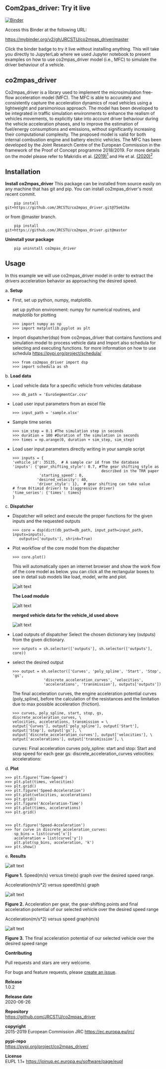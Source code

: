 ## Com2pas_driver: Try it live
<!--move them to CONTRIBUTING.md -->
[![Binder](https://mybinder.org/badge_logo.svg)](https://mybinder.org/v2/gh/JRCSTU/co2mpas_driver/master?urlpath=lab/tree/examples)

Access this Binder at the following URL:

https://mybinder.org/v2/gh/JRCSTU/co2mpas_driver/master

Click the binder badge to try it live without installing anything. 
This will take you directly to JupyterLab where we used Jupyter notebook to 
present examples on how to use co2mpas_driver model (i.e., MFC) to simulate 
the driver behaviour of a vehicle.

## co2mpas_driver

Co2mpas_driver is a library used to implement the microsimulation free-flow acceleration model (MFC). 
The MFC is able to accurately and consistently capture the acceleration dynamics of road vehicles 
using a lightweight and parsimonious approach. The model has been developed to be integrated in traffic 
simulation environments to enhance the realism of vehicles movements, to explicitly take into account 
driver behaviour during the vehicle acceleration phases, and to improve the estimation of fuel/energy 
consumptions and emissions, without significantly increasing their computational complexity. The proposed model 
is valid for both internal combustion engine and battery electric vehicles. The MFC has been developed by the Joint 
Research Centre of the European Commission in the framework of the Proof of Concept programme 2018/2019. 
For more details on the model please refer to Makridis et al. [(2019)<sup>1</sup>](https://doi.org/10.1177/0361198119838515) 
and He et al. [(2020)<sup>2</sup>](https://doi.org/10.1177/0361198120931842) 

## Installation

**Install co2mpas_driver**
    This package can be installed from source easily on any machine that has git 
    and pip.
    You can install co2mpas_driver's most recent commit.
   
        pip install git+https://github.com/JRCSTU/co2mpas_driver.git@75e619a
    
   or from @master branch.
    
        pip install git+https://github.com/JRCSTU/co2mpas_driver.git@master 

**Uninstall your package**

        pip uninstall co2mpas_driver
         
## Usage

In this example we will use co2mpas_driver model in order to extract the drivers 
acceleration behavior as approaching the desired speed.

a. **Setup** 
   
  * First, set up python, numpy, matplotlib.
  
    set up python environment: numpy for numerical routines, and matplotlib 
    for plotting
    
        >>> import numpy as np
        >>> import matplotlib.pyplot as plt
   
  * Import dispatcher(dsp) from co2mpas_driver that contains functions 
    and simulation model to process vehicle data and Import also schedula
    for selecting and executing functions. for more information on how to use 
    schedula https://pypi.org/project/schedula/
     
        >>> from co2mpas_driver import dsp
        >>> import schedula as sh
   
b. **Load data**

  * Load vehicle data for a specific vehicle from vehicles database
   
        >>> db_path = 'EuroSegmentCar.csv'
        
  * Load user input parameters from an excel file
   
        >>> input_path = 'sample.xlsx'  
  
  * Sample time series
   
        >>> sim_step = 0.1 #The simulation step in seconds
        >>> duration = 100 #Duration of the simulation in seconds
        >>> times = np.arange(0, duration + sim_step, sim_step)
        
  * Load user input parameters directly writing in your sample script
   
        >>> inputs = {
        'vehicle_id': 35135,  # A sample car id from the database
        'inputs': {'gear_shifting_style': 0.7, #The gear shifting style as 
                                                described in the TRR paper
                    'starting_speed': 0,
                   'desired_velocity': 40,
                   'driver_style': 1},  # gear shifting can take value
        # from 0(timid driver) to 1(aggressive driver)
        'time_series': {'times': times}
        }
        
c. **Dispatcher**      
  
  * Dispatcher will select and execute the proper functions for the given inputs 
    and the requested outputs
           
        >>> core = dsp(dict(db_path=db_path, input_path=input_path, inputs=inputs),
           outputs=['outputs'], shrink=True)
           
  * Plot workflow of the core model from the dispatcher
           
        >>> core.plot()
    
    This will automatically open an internet browser and show the work flow 
    of the core model as below. you can click all the rectangular boxes to see
    in detail sub models like load, model, write and plot. 
        
    ![alt text](https://github.com/ashenafimenza/new_MFC/blob/master/co2mpas_driver/images/core_example.PNG)
    
    **The Load module**
    
    ![alt text](https://github.com/ashenafimenza/new_MFC/blob/master/co2mpas_driver/images/load_example.PNG)
    
    **merged vehicle data for the vehicle_id used above**
    
    ![alt text](https://github.com/ashenafimenza/new_MFC/blob/master/co2mpas_driver/images/data.PNG)
        
  * Load outputs of dispatcher
    Select the chosen dictionary key (outputs) from the given dictionary.
           
        >>> outputs = sh.selector(['outputs'], sh.selector(['outputs'], core))
        
  * select the desired output
        
        >>> output = sh.selector(['Curves', 'poly_spline', 'Start', 'Stop', 'gs',
                      'discrete_acceleration_curves', 'velocities',
                      'accelerations', 'transmission'], outputs['outputs'])
         
    The final acceleration curves, the engine acceleration potential 
    curves (poly_spline), before the calculation of the resistances and the
    limitation due to max possible acceleration (friction).
                    
        >>> curves, poly_spline, start, stop, gs, discrete_acceleration_curves, \
        velocities, accelerations, transmission = \
        output['Curves'], output['poly_spline'], output['Start'], output['Stop'], output['gs'], \
        output['discrete_acceleration_curves'], output['velocities'], \
        output['accelerations'], output['transmission'], \
        
    curves: Final acceleration curves
    poly_spline: 
    start and stop: Start and stop speed for each gear
    gs:
    discrete_acceleration_curves
    velocities:
    accelerations:
             
d. **Plot**          
        
    >>> plt.figure('Time-Speed')
    >>> plt.plot(times, velocities)
    >>> plt.grid()
    >>> plt.figure('Speed-Acceleration')
    >>> plt.plot(velocities, accelerations)
    >>> plt.grid()
    >>> plt.figure('Acceleration-Time')
    >>> plt.plot(times, accelerations)
    >>> plt.grid()
    
    
    >>> plt.figure('Speed-Acceleration')
    >>> for curve in discrete_acceleration_curves:
        sp_bins = list(curve['x'])
        acceleration = list(curve['y'])
        plt.plot(sp_bins, acceleration, 'k')
    >>> plt.show()
        
e. **Results**
  
 ![alt text](https://github.com/ashenafimenza/new_MFC/blob/master/co2mpas_driver/images/speed-time.PNG)
 
 **Figure 1.** Speed(m/s) versus time(s) graph over the desired speed range.
 
 Acceleration(m/s*2) versus speed(m/s) graph
  
 ![alt text](https://github.com/ashenafimenza/new_MFC/blob/master/co2mpas_driver/images/acce-speed.PNG)
 
 **Figure 2.** Acceleration per gear, the gear-shifting points and final acceleration potential of our selected 
   vehicle over the desired speed range
 
 Acceleration(m/s*2) versus speed graph(m/s)
  
 ![alt text](https://github.com/ashenafimenza/new_MFC/blob/master/co2mpas_driver/images/acc-time.PNG)
  
 **Figure 3.** The final acceleration potential of our selected vehicle over the desired speed range



       
   **Contributing**
   
   Pull requests and stars are very welcome.
   
   For bugs and feature requests, please [create an issue](https://github.com/ashenafimenza/new_MFC/issues/new).
   
   **Release**\
   1.0.2
   
   **Release date**\
   2020-06-26
   
   **Repository**\
   https://github.com/JRCSTU/co2mpas_driver
   
   **copyright**\
   2015-2019 European Commission JRC <https://ec.europa.eu/jrc/>
   
   **pypi-repo**\
   https://pypi.org/project/co2mpas_driver/
   
   **License**\
   EUPL 1.1+ <https://joinup.ec.europa.eu/software/page/eupl>
   
               
[1]: https://ljvmiranda921.github.io/notebook/2018/06/21/precommits-using-black-and-flake8/
[2]: https://black.readthedocs.io/  